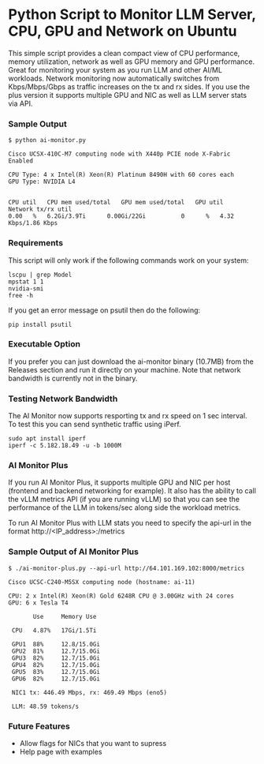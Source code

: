 # Python Script to Monitor LLM Server, CPU, GPU and Network on Ubuntu

This simple script provides a clean compact view of CPU performance, memory utilization, network as well as GPU memory and GPU performance. Great for monitoring your system as you run LLM and other AI/ML workloads. Network monitoring now automatically switches from Kbps/Mbps/Gbps as traffic increases on the tx and rx sides. If you use the plus version it supports multiple GPU and NIC as well as LLM server stats via API.

### Sample Output

```
$ python ai-monitor.py 

Cisco UCSX-410C-M7 computing node with X440p PCIE node X-Fabric Enabled

CPU Type: 4 x Intel(R) Xeon(R) Platinum 8490H with 60 cores each
GPU Type: NVIDIA L4


CPU util   CPU mem used/total	GPU mem used/total   GPU util   Network tx/rx util
0.00   %   6.2Gi/3.9Ti		0.00Gi/22Gi          0      %   4.32 Kbps/1.86 Kbps
```

### Requirements

This script will only work if the following commands work on your system:

```
lscpu | grep Model
mpstat 1 1
nvidia-smi
free -h
```

If you get an error message on psutil then do the following:
```
pip install psutil
```

### Executable Option

If you prefer you can just download the ai-monitor binary (10.7MB) from the Releases section and run it directly on your machine. Note that network bandwidth is currently not in the binary. 

### Testing Network Bandwidth

The AI Monitor now supports resporting tx and rx speed on 1 sec interval. To test this you can send synthetic traffic using iPerf.

```
sudo apt install iperf
iperf -c 5.182.18.49 -u -b 1000M
```

### AI Monitor Plus

If you run AI Monitor Plus, it supports multiple GPU and NIC per host (frontend and backend networking for example). It also has the ability to call the vLLM metrics API (if you are running vLLM) so that you can see the performance of the LLM in tokens/sec along side the workload metrics.

To run AI Monitor Plus with LLM stats you need to specify the api-url in the format http://<IP_address>:<port>/metrics

### Sample Output of AI Monitor Plus

```
$ ./ai-monitor-plus.py --api-url http://64.101.169.102:8000/metrics

Cisco UCSC-C240-M5SX computing node (hostname: ai-11)

CPU: 2 x Intel(R) Xeon(R) Gold 6248R CPU @ 3.00GHz with 24 cores
GPU: 6 x Tesla T4

       Use     Memory Use

 CPU   4.87%   17Gi/1.5Ti

 GPU1  88%     12.8/15.0Gi
 GPU2  81%     12.7/15.0Gi
 GPU3  82%     12.7/15.0Gi
 GPU4  82%     12.7/15.0Gi
 GPU5  83%     12.7/15.0Gi
 GPU6  82%     12.7/15.0Gi

 NIC1 tx: 446.49 Mbps, rx: 469.49 Mbps (eno5)

 LLM: 48.59 tokens/s
```

### Future Features

- Allow flags for NICs that you want to supress
- Help page with examples 